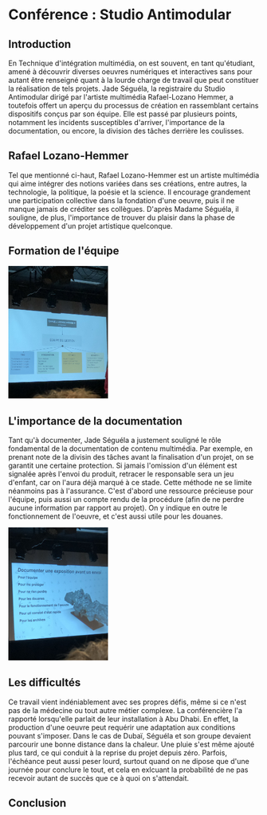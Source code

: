 # Conférence : Studio Antimodular

## Introduction

En Technique d'intégration multimédia, on est souvent, en tant qu'étudiant, amené à découvrir diverses oeuvres numériques et interactives sans pour autant être renseigné quant à la lourde charge de travail que peut constituer la réalisation de tels projets. Jade Séguéla, la registraire du Studio Antimodular dirigé par l'artiste multimédia Rafael-Lozano Hemmer, a toutefois offert un aperçu du processus de création en rassemblant certains dispositifs conçus par son équipe. Elle est passé par plusieurs points, notamment les incidents susceptibles d'arriver, l'importance de la documentation, ou encore, la division des tâches derrière les coulisses.

## Rafael Lozano-Hemmer

Tel que mentionné ci-haut, Rafael Lozano-Hemmer est un artiste multimédia qui aime intégrer des notions variées dans ses créations, entre autres, la technologie, la politique, la poésie et la science. Il encourage grandement une participation collective dans la fondation d'une oeuvre, puis il ne manque jamais de créditer ses collègues. D'après Madame Séguéla, il souligne, de plus, l'importance de trouver du plaisir dans la phase de développement d'un projet artistique quelconque.

## Formation de l'équipe

 <img src="medias/formation_equipe.jpeg" width="200" />

## L'importance de la documentation

Tant qu'à documenter, Jade Séguéla a justement souligné le rôle fondamental de la documentation de contenu multimédia. Par exemple, en prenant note de la divisin des tâches avant la finalisation d'un projet, on se garantit une certaine protection. Si jamais l'omission d'un élément est signalée après l'envoi du produit, retracer le responsable sera un jeu d'enfant, car on l'aura déjà marqué à ce stade. Cette méthode ne se limite néanmoins pas à l'assurance. C'est d'abord une ressource précieuse pour l'équipe, puis aussi un compte rendu de la procédure (afin de ne perdre aucune information par rapport au projet). On y indique en outre le fonctionnement de l'oeuvre, et c'est aussi utile pour les douanes.

<img src="medias/role_documentation.jpeg" width="200" />

## Les difficultés

Ce travail vient indéniablement avec ses propres défis, même si ce n'est pas de la médecine ou tout autre métier complexe. La conférencière l'a rapporté lorsqu'elle parlait de leur installation à Abu Dhabi. En effet, la production d'une oeuvre peut requérir une adaptation aux conditions pouvant s'imposer. Dans le cas de Dubaï, Séguéla et son groupe devaient parcourir une bonne distance dans la chaleur. Une pluie s'est même ajouté plus tard, ce qui conduit à la reprise du projet depuis zéro. Parfois, l'échéance peut aussi peser lourd, surtout quand on ne dipose que d'une journée pour conclure le tout, et cela en exlcuant la probabilité de ne pas recevoir autant de succès que ce à quoi on s'attendait.

## Conclusion




